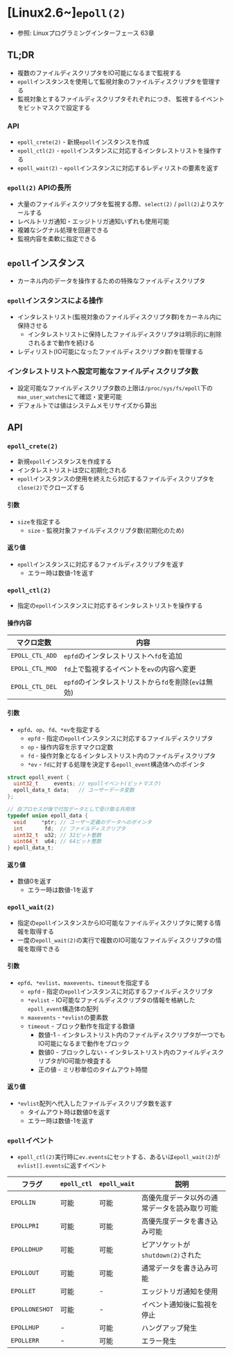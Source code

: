 # [Linux2.6~]`epoll(2)`
- 参照: Linuxプログラミングインターフェース 63章

## TL;DR
- 複数のファイルディスクリプタをIO可能になるまで監視する
- `epoll`インスタンスを使用して監視対象のファイルディスクリプタを管理する
- 監視対象とするファイルディスクリプタそれぞれにつき、
  監視するイベントをビットマスクで設定する

### API
- `epoll_crete(2)` - 新規`epoll`インスタンスを作成
- `epoll_ctl(2)` - `epoll`インスタンスに対応するインタレストリストを操作する
- `epoll_wait(2)` - `epoll`インスタンスに対応するレディリストの要素を返す

### `epoll(2)` APIの長所
- 大量のファイルディスクリプタを監視する際、`select(2)` / `poll(2)`よりスケールする
- レベルトリガ通知・エッジトリガ通知いずれも使用可能
- 複雑なシグナル処理を回避できる
- 監視内容を柔軟に指定できる

## `epoll`インスタンス
- カーネル内のデータを操作するための特殊なファイルディスクリプタ

### `epoll`インスタンスによる操作
- インタレストリスト(監視対象のファイルディスクリプタ群)をカーネル内に保持させる
  - インタレストリストに保持したファイルディスクリプタは明示的に削除されるまで動作を続ける
- レディリスト(IO可能になったファイルディスクリプタ群)を管理する

### インタレストリストへ設定可能なファイルディスクリプタ数
- 設定可能なファイルディスクリプタ数の上限は`/proc/sys/fs/epoll`下の`max_user_watches`にて確認・変更可能
- デフォルトでは値はシステムメモリサイズから算出

## API
### `epoll_crete(2)`
- 新規`epoll`インスタンスを作成する
- インタレストリストは空に初期化される
- `epoll`インスタンスの使用を終えたら対応するファイルディスクリプタを`close(2)`でクローズする

#### 引数
- `size`を指定する
  - `size` - 監視対象ファイルディスクリプタ数(初期化のため)

#### 返り値
- `epoll`インスタンスに対応するファイルディスクリプタを返す
  - エラー時は数値-1を返す

### `epoll_ctl(2)`
- 指定の`epoll`インスタンスに対応するインタレストリストを操作する

#### 操作内容
| マクロ定数      | 内容                                                 |
| -               |-                                                     |
| `EPOLL_CTL_ADD` | `epfd`のインタレストリストへ`fd`を追加               |
| `EPOLL_CTL_MOD` | `fd`上で監視するイベントを`ev`の内容へ変更           |
| `EPOLL_CTL_DEL` | `epfd`のインタレストリストから`fd`を削除(`ev`は無効) |

#### 引数
- `epfd`、`op`、`fd`、`*ev`を指定する
  - `epfd` - 指定の`epoll`インスタンスに対応するファイルディスクリプタ
  - `op` - 操作内容を示すマクロ定数
  - `fd` - 操作対象となるインタレストリスト内のファイルディスクリプタ
  - `*ev` - `fd`に対する処理を決定する`epoll_event`構造体へのポインタ

```c
struct epoll_event {
  uint32_t     events; // epollイベント(ビットマスク)
  epoll_data_t data;   // ユーザーデータ変数
};

// 自プロセスが後で付加データとして受け取る共用体
typedef union epoll_data {
  void     *ptr; // ユーザー定義のデータへのポインタ
  int       fd;  // ファイルディスクリプタ
  uint32_t  u32; // 32ビット整数
  uint64_t  u64; // 64ビット整数
} epoll_data_t;
```

#### 返り値
- 数値0を返す
  - エラー時は数値-1を返す

### `epoll_wait(2)`
- 指定の`epoll`インスタンスからIO可能なファイルディスクリプタに関する情報を取得する
- 一度の`epoll_wait(2)`の実行で複数のIO可能なファイルディスクリプタの情報を取得できる

#### 引数
- `epfd`、`*evlist`、`maxevents`、`timeout`を指定する
  - `epfd` - 指定の`epoll`インスタンスに対応するファイルディスクリプタ
  - `*evlist` - IO可能なファイルディスクリプタの情報を格納した`epoll_event`構造体の配列
  - `maxevents` - `*evlist`の要素数
  - `timeout` - ブロック動作を指定する数値
    - 数値-1 - インタレストリスト内のファイルディスクリプタが一つでもIO可能になるまで動作をブロック
    - 数値0 - ブロックしない・インタレストリスト内のファイルディスクリプタがIO可能か検査する
    - 正の値 - ミリ秒単位のタイムアウト時間

#### 返り値
- `*evlist`配列へ代入したファイルディスクリプタ数を返す
  - タイムアウト時は数値0を返す
  - エラー時は数値-1を返す

### `epoll`イベント
- `epoll_ctl(2)`実行時に`ev.events`にセットする、あるいは`epoll_wait(2)`が`evlist[].events`に返すイベント

| フラグ         | `epoll_ctl` | `epoll_wait` | 説明                                      |
| -              | -           | -         | -                                            |
| `EPOLLIN`      | 可能        | 可能      | 高優先度データ以外の通常データを読み取り可能 |
| `EPOLLPRI`     | 可能        | 可能      | 高優先度データを書き込み可能                 |
| `EPOLLDHUP`    | 可能        | 可能      | ピアソケットが`shutdown(2)`された            |
| `EPOLLOUT`     | 可能        | 可能      | 通常データを書き込み可能                     |
| `EPOLLET`      | 可能        | -         | エッジトリガ通知を使用                       |
| `EPOLLONESHOT` | 可能        | -         | イベント通知後に監視を停止                   |
| `EPOLLHUP`     | -           | 可能      | ハングアップ発生                             |
| `EPOLLERR`     | -           | 可能      | エラー発生                                   |
